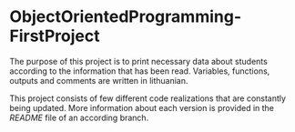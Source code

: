 # ObjectOrientedProgramming-FirstProject
The purpose of this project is to print necessary data about students according to the information that has been read. Variables, functions, outputs and comments are written in lithuanian.

This project consists of few different code realizations that are constantly being updated. More information about each version is provided in the *README* file of an according branch. 
